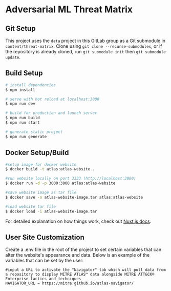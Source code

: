 # Adversarial ML Threat Matrix

## Git Setup
This project uses the `data` project in this GitLab group as a Git submodule in `content/threat-matrix`.  Clone using `git clone --recurse-submodules`, or if the repository is already cloned, run `git submodule init` then `git submodule update`.

## Build Setup

```bash
# install dependencies
$ npm install

# serve with hot reload at localhost:3000
$ npm run dev

# build for production and launch server
$ npm run build
$ npm run start

# generate static project
$ npm run generate
```

## Docker Setup/Build
```bash
#setup image for docker website
$ docker build -t atlas:atlas-website .

#run website locally on port 3333 (http://localhost:3000)
$ docker run -d -p 3000:3000 atlas:atlas-website

#save website image as tar file
$ docker save -o atlas-website-image.tar atlas:atlas-website

#load website tar file
$ docker load -i atlas-website-image.tar
```

For detailed explanation on how things work, check out [Nuxt.js docs](https://nuxtjs.org).

## User Site Customization

Create a .env file in the root of the project to set certain variables that can alter the website's appearance and data. Below is an example of the variables that can be set by the user:

```
#input a URL to activate the "Navigator" tab which will pull data from a repository to display MITRE ATLAS™ data alongside MITRE ATT&CK® Enterprise tactics and techniques
NAVIGATOR_URL = https://mitre.github.io/atlas-navigator/
```
